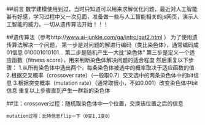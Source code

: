 ##前言
数学建模使用到过，当时只知道可以用来求解优化问题，最近对人工智能甚有好感，学习过程中又一次见面，准备做一些与人工智能相关的js网页，演示人工智能的威力。一切从遗传算法开始！！！

##遗传算法（参考http://www.ai-junkie.com/ga/intro/gat2.html ）
为了使用遗传算法解决一个问题，
第一步是对问题的解进行编码（类比染色体），通常编码成01信息  010001010101...
第二步是随机产生一大批“染色体”
第三步是定义一个适应函数（fitness score），用来判断染色体解决问题的适合程度
然后重复以下步骤：
  1.从所有染色体中选出两个，每条染色体被选中的概率取决于适应函数的值
  2.根据交叉概率（crossover rate）（一般取0.7）交叉选中的两条染色体中的bit信息
  3.根据突变概率（mutation rate）（通常取很小，不如0.001）改变染色体中bit信息
  重复以上步骤直到产生一群新的染色体

##注：crossover过程：随机取染色体中一个位置，交换该位置之后的信息

    mutation过程：比特信息flip一下（0变1,1变0）
